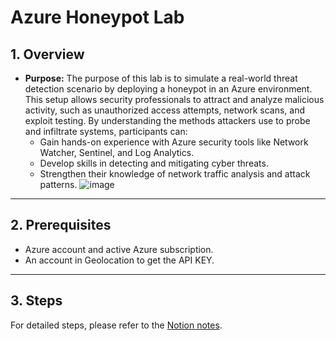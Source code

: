 # Azure Honeypot Lab

## 1. Overview

- **Purpose:** The purpose of this lab is to simulate a real-world threat detection scenario by deploying a honeypot in an Azure environment. This setup allows security professionals to attract and analyze malicious activity, such as unauthorized access attempts, network scans, and exploit testing. By understanding the methods attackers use to probe and infiltrate systems, participants can:
  - Gain hands-on experience with Azure security tools like Network Watcher, Sentinel, and Log Analytics.
  - Develop skills in detecting and mitigating cyber threats.
  - Strengthen their knowledge of network traffic analysis and attack patterns.
![image](https://github.com/user-attachments/assets/e94fc89c-f48b-4e3f-937c-c70eff7d4ada)

---

## 2. Prerequisites

- Azure account and active Azure subscription.
- An account in Geolocation to get the API KEY.

---

## 3. Steps

For detailed steps, please refer to the [Notion notes](https://www.notion.so/Azure-Honeypot-Lab-1629aac6d38a80ada7f1c462f8745f92?showMoveTo=true&saveParent=true).

